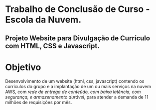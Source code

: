 # Trabalho de Conclusão de Curso - Escola da Nuvem.
## Projeto Website para Divulgação de Currículo com HTML, CSS e Javascript. 

# Objetivo

Desenvolvimento de um website (html, css, javascript) contendo os currículos do grupo e a implantação de um ou mais serviços na nuvem AWS, com *rede de entrega de conteúdo, com baixa latência, com segurança, e armazenamento durável*, para atender a demanda de 11 milhões de requisições por mês. 


